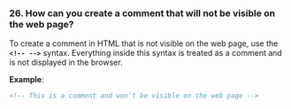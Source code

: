 ### **26. How can you create a comment that will not be visible on the web page?**

To create a comment in HTML that is not visible on the web page, use the **`<!-- -->`** syntax. Everything inside this syntax is treated as a comment and is not displayed in the browser.

**Example**:
```html
<!-- This is a comment and won't be visible on the web page -->
```

